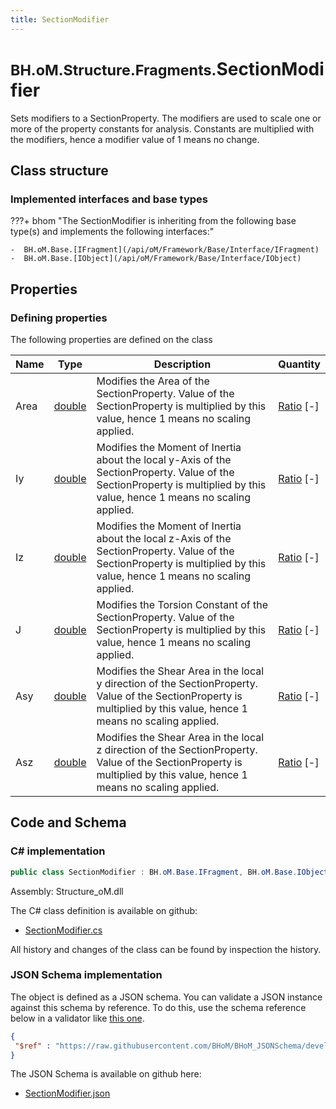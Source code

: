 ```yaml
---
title: SectionModifier
---
```


# <small>BH.oM.Structure.Fragments.</small>**SectionModifier**

Sets modifiers to a SectionProperty. The modifiers are used to scale one or more of the property constants for analysis. Constants are multiplied with the modifiers, hence a modifier value of 1 means no change.

## Class structure

### Implemented interfaces and base types

???+ bhom "The SectionModifier is inheriting from the following base type(s) and implements the following interfaces:"

    -  BH.oM.Base.[IFragment](/api/oM/Framework/Base/Interface/IFragment)
    -  BH.oM.Base.[IObject](/api/oM/Framework/Base/Interface/IObject)


## Properties



### Defining properties

The following properties are defined on the class

| Name             | Type             | Description      | Quantity         |
|------------------|------------------|------------------|------------------|
| Area | [double](https://learn.microsoft.com/en-us/dotnet/api/System.Double?view=netstandard-2.0) | Modifies the Area of the SectionProperty. Value of the SectionProperty is multiplied by this value, hence 1 means no scaling applied. | [Ratio](/api/oM/Dimensional/Quantities/Attributes/Ratio) [-] |
| Iy | [double](https://learn.microsoft.com/en-us/dotnet/api/System.Double?view=netstandard-2.0) | Modifies the Moment of Inertia about the local y-Axis of the SectionProperty. Value of the SectionProperty is multiplied by this value, hence 1 means no scaling applied. | [Ratio](/api/oM/Dimensional/Quantities/Attributes/Ratio) [-] |
| Iz | [double](https://learn.microsoft.com/en-us/dotnet/api/System.Double?view=netstandard-2.0) | Modifies the Moment of Inertia about the local z-Axis of the SectionProperty. Value of the SectionProperty is multiplied by this value, hence 1 means no scaling applied. | [Ratio](/api/oM/Dimensional/Quantities/Attributes/Ratio) [-] |
| J | [double](https://learn.microsoft.com/en-us/dotnet/api/System.Double?view=netstandard-2.0) | Modifies the Torsion Constant of the SectionProperty. Value of the SectionProperty is multiplied by this value, hence 1 means no scaling applied. | [Ratio](/api/oM/Dimensional/Quantities/Attributes/Ratio) [-] |
| Asy | [double](https://learn.microsoft.com/en-us/dotnet/api/System.Double?view=netstandard-2.0) | Modifies the Shear Area in the local y direction of the SectionProperty. Value of the SectionProperty is multiplied by this value, hence 1 means no scaling applied. | [Ratio](/api/oM/Dimensional/Quantities/Attributes/Ratio) [-] |
| Asz | [double](https://learn.microsoft.com/en-us/dotnet/api/System.Double?view=netstandard-2.0) | Modifies the Shear Area in the local z direction of the SectionProperty. Value of the SectionProperty is multiplied by this value, hence 1 means no scaling applied. | [Ratio](/api/oM/Dimensional/Quantities/Attributes/Ratio) [-] |


## Code and Schema

### C# implementation

``` C# title="C#"
public class SectionModifier : BH.oM.Base.IFragment, BH.oM.Base.IObject
```

Assembly: Structure_oM.dll

The C# class definition is available on github:

- [SectionModifier.cs](https://github.com/BHoM/BHoM/blob/develop/Structure_oM/Fragments\SectionModifier.cs)

All history and changes of the class can be found by inspection the history.
### JSON Schema implementation

The object is defined as a JSON schema. You can validate a JSON instance against this schema by reference. To do this, use the schema reference below in a validator like [this one](https://www.jsonschemavalidator.net/).

``` json title="JSON Schema"
{
 "$ref" : "https://raw.githubusercontent.com/BHoM/BHoM_JSONSchema/develop/Structure_oM/Fragments/SectionModifier.json"
}
```

The JSON Schema is available on github here:

- [SectionModifier.json](https://github.com/BHoM/BHoM_JSONSchema/blob/develop/Structure_oM/Fragments/SectionModifier.json)

